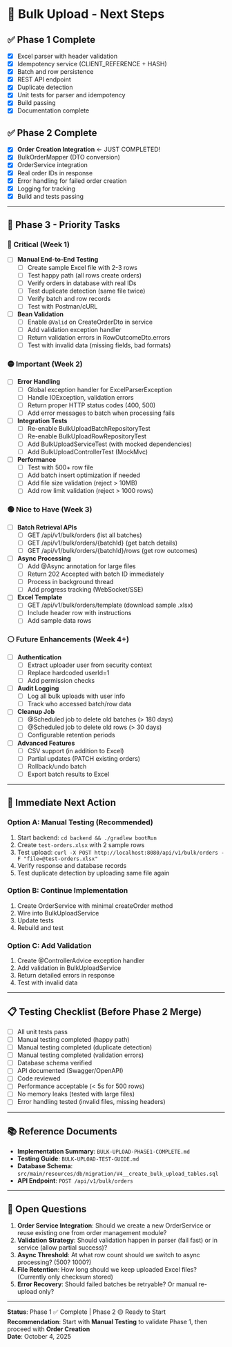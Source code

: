 # 🚀 Bulk Upload - Next Steps

## ✅ Phase 1 Complete

- [x] Excel parser with header validation
- [x] Idempotency service (CLIENT_REFERENCE + HASH)
- [x] Batch and row persistence
- [x] REST API endpoint
- [x] Duplicate detection
- [x] Unit tests for parser and idempotency
- [x] Build passing
- [x] Documentation complete

## ✅ Phase 2 Complete

- [x] **Order Creation Integration** ← JUST COMPLETED!
- [x] BulkOrderMapper (DTO conversion)
- [x] OrderService integration
- [x] Real order IDs in response
- [x] Error handling for failed order creation
- [x] Logging for tracking
- [x] Build and tests passing

---

## 🎯 Phase 3 - Priority Tasks

### 🔴 Critical (Week 1)
- [ ] **Manual End-to-End Testing**
  - [ ] Create sample Excel file with 2-3 rows
  - [ ] Test happy path (all rows create orders)
  - [ ] Verify orders in database with real IDs
  - [ ] Test duplicate detection (same file twice)
  - [ ] Verify batch and row records
  - [ ] Test with Postman/cURL

- [ ] **Bean Validation**
  - [ ] Enable `@Valid` on CreateOrderDto in service
  - [ ] Add validation exception handler
  - [ ] Return validation errors in RowOutcomeDto.errors
  - [ ] Test with invalid data (missing fields, bad formats)

### 🟡 Important (Week 2)
- [ ] **Error Handling**
  - [ ] Global exception handler for ExcelParserException
  - [ ] Handle IOException, validation errors
  - [ ] Return proper HTTP status codes (400, 500)
  - [ ] Add error messages to batch when processing fails
  
- [ ] **Integration Tests**
  - [ ] Re-enable BulkUploadBatchRepositoryTest
  - [ ] Re-enable BulkUploadRowRepositoryTest
  - [ ] Add BulkUploadServiceTest (with mocked dependencies)
  - [ ] Add BulkUploadControllerTest (MockMvc)
  
- [ ] **Performance**
  - [ ] Test with 500+ row file
  - [ ] Add batch insert optimization if needed
  - [ ] Add file size validation (reject > 10MB)
  - [ ] Add row limit validation (reject > 1000 rows)

### 🟢 Nice to Have (Week 3)
- [ ] **Batch Retrieval APIs**
  - [ ] GET /api/v1/bulk/orders (list all batches)
  - [ ] GET /api/v1/bulk/orders/{batchId} (get batch details)
  - [ ] GET /api/v1/bulk/orders/{batchId}/rows (get row outcomes)
  
- [ ] **Async Processing**
  - [ ] Add @Async annotation for large files
  - [ ] Return 202 Accepted with batch ID immediately
  - [ ] Process in background thread
  - [ ] Add progress tracking (WebSocket/SSE)
  
- [ ] **Excel Template**
  - [ ] GET /api/v1/bulk/orders/template (download sample .xlsx)
  - [ ] Include header row with instructions
  - [ ] Add sample data rows

### ⚪ Future Enhancements (Week 4+)
- [ ] **Authentication**
  - [ ] Extract uploader user from security context
  - [ ] Replace hardcoded userId=1
  - [ ] Add permission checks
  
- [ ] **Audit Logging**
  - [ ] Log all bulk uploads with user info
  - [ ] Track who accessed batch/row data
  
- [ ] **Cleanup Job**
  - [ ] @Scheduled job to delete old batches (> 180 days)
  - [ ] @Scheduled job to delete old rows (> 30 days)
  - [ ] Configurable retention periods
  
- [ ] **Advanced Features**
  - [ ] CSV support (in addition to Excel)
  - [ ] Partial updates (PATCH existing orders)
  - [ ] Rollback/undo batch
  - [ ] Export batch results to Excel

---

## 🧪 Immediate Next Action

### Option A: Manual Testing (Recommended)
1. Start backend: `cd backend && ./gradlew bootRun`
2. Create `test-orders.xlsx` with 2 sample rows
3. Test upload: `curl -X POST http://localhost:8080/api/v1/bulk/orders -F "file=@test-orders.xlsx"`
4. Verify response and database records
5. Test duplicate detection by uploading same file again

### Option B: Continue Implementation
1. Create OrderService with minimal createOrder method
2. Wire into BulkUploadService
3. Update tests
4. Rebuild and test

### Option C: Add Validation
1. Create @ControllerAdvice exception handler
2. Add validation in BulkUploadService
3. Return detailed errors in response
4. Test with invalid data

---

## 📋 Testing Checklist (Before Phase 2 Merge)

- [ ] All unit tests pass
- [ ] Manual testing completed (happy path)
- [ ] Manual testing completed (duplicate detection)
- [ ] Manual testing completed (validation errors)
- [ ] Database schema verified
- [ ] API documented (Swagger/OpenAPI)
- [ ] Code reviewed
- [ ] Performance acceptable (< 5s for 500 rows)
- [ ] No memory leaks (tested with large files)
- [ ] Error handling tested (invalid files, missing headers)

---

## 📚 Reference Documents

- **Implementation Summary**: `BULK-UPLOAD-PHASE1-COMPLETE.md`
- **Testing Guide**: `BULK-UPLOAD-TEST-GUIDE.md`
- **Database Schema**: `src/main/resources/db/migration/V4__create_bulk_upload_tables.sql`
- **API Endpoint**: `POST /api/v1/bulk/orders`

---

## 🤔 Open Questions

1. **Order Service Integration**: Should we create a new OrderService or reuse existing one from order management module?
2. **Validation Strategy**: Should validation happen in parser (fail fast) or in service (allow partial success)?
3. **Async Threshold**: At what row count should we switch to async processing? (500? 1000?)
4. **File Retention**: How long should we keep uploaded Excel files? (Currently only checksum stored)
5. **Error Recovery**: Should failed batches be retryable? Or manual re-upload only?

---

**Status**: Phase 1 ✅ Complete | Phase 2 🟡 Ready to Start  
**Recommendation**: Start with **Manual Testing** to validate Phase 1, then proceed with **Order Creation**  
**Date**: October 4, 2025
